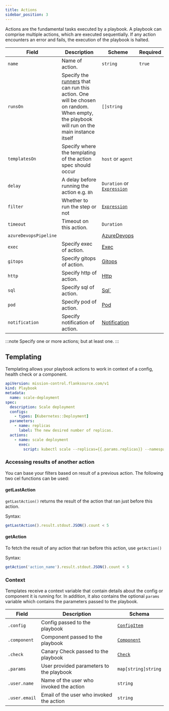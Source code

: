 ```yaml
---
title: Actions
sidebar_position: 3
---
```


Actions are the fundamental tasks executed by a playbook. A playbook can comprise multiple actions, which are executed sequentially. If any action encounters an error and fails, the execution of the playbook is halted.

| Field                 | Description                                                                                                                                                              | Scheme                                               | Required |
| --------------------- | ------------------------------------------------------------------------------------------------------------------------------------------------------------------------ | ---------------------------------------------------- | -------- |
| `name`                | Name of action.                                                                                                                                                          | `string`                                             | `true`   |
| `runsOn`              | Specify the [runners](/playbooks/concepts/runners) that can run this action. One will be chosen on random. When empty, the playbook will run on the main instance itself | `[]string`                                           |          |
| `templatesOn`         | Specify where the templating of the action spec should occur                                                                                                             | `host` or `agent`                                    |          |
| `delay`               | A delay before running the action e.g. `8h`                                                                                                                              | `Duration` or [`Expression`](../concepts/expression) |          |
| `filter`              | Whether to run the step or not                                                                                                                                           | [`Expression`](../concepts/expression)               |          |
| `timeout`             | Timeout on this action.                                                                                                                                                  | `Duration`                                           |          |
| `azureDevopsPipeline` |                                                                                                                                                                          | [AzureDevops](./azure_devops_pipeline)               |          |
| `exec`                | Specify exec of action.                                                                                                                                                  | [Exec](./exec)                                       |          |
| `gitops`              | Specify gitops of action.                                                                                                                                                | [Gitops](./gitops)                                   |          |
| `http`                | Specify http of action.                                                                                                                                                  | [Http](./http)                                       |          |
| `sql`                 | Specify sql of action.                                                                                                                                                   | [Sql`](./sql)                                        |          |
| `pod`                 | Specify pod of action.                                                                                                                                                   | [Pod](./pod)                                         |          |
| `notification`        | Specify notification of action.                                                                                                                                          | [Notification](./notification)                       |          |

:::note
Specify one or more actions; but at least one.
:::

## Templating

Templating allows your playbook actions to work in context of a config, health check or a component.

```yaml title='scale-deployment.yaml'
apiVersion: mission-control.flanksource.com/v1
kind: Playbook
metadata:
  name: scale-deployment
spec:
  description: Scale deployment
  configs:
    - types: [Kubernetes::Deployment]
  parameters:
    - name: replicas
      label: The new desired number of replicas.
  actions:
    - name: scale deployment
      exec:
        script: kubectl scale --replicas={{.params.replicas}} --namespace={{.config.tags.namespace}} deployment {{.config.name}}
```

### Accessing results of another action

You can base your filters based on result of a previous action. The following two cel functions can be used:

#### getLastAction

`getLastAction()` returns the result of the action that ran just before this action.

Syntax:

```javascript
getLastAction().result.stdout.JSON().count < 5
```

#### getAction

To fetch the result of any action that ran before this action, use `getAction()`

Syntax:

```javascript
getAction('action_name').result.stdout.JSON().count < 5
```

### Context

Templates receive a context variable that contain details about the config or component it is running for. In addition, it also contains the optional `params` variable which contains the parameters passed to the playbook.

| Field         | Description                              | Schema                                        |
| ------------- | ---------------------------------------- | --------------------------------------------- |
| `.config`     | Config passed to the playbook            | [`ConfigItem`](/reference/config-db)          |
| `.component`  | Component passed to the playbook         | [`Component`](/reference/topology/components) |
| `.check`      | Canary Check passed to the playbook      | [`Check`](/reference/canary-checker/check)    |
| `.params`     | User provided parameters to the playbook | `map[string]string`                           |
| `.user.name`  | Name of the user who invoked the action  | `string`                                      |
| `.user.email` | Email of the user who invoked the action | `string`                                      |
